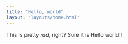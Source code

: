 ```yaml
---
title: "Hello, world"
layout: "layouts/home.html"
---
```


This is pretty _rad_, right? Sure it is
Hello world!!
